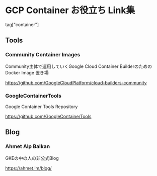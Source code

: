 # GCP Container お役立ち Link集

tag["container"]

## Tools

### Community Container Images

Community主体で運用していくGoogle Cloud Container BuilderのためのDocker Image 置き場

https://github.com/GoogleCloudPlatform/cloud-builders-community

### GoogleContainerTools

Google Container Tools Repository

https://github.com/GoogleContainerTools

## Blog

### Ahmet Alp Balkan

GKEの中の人の非公式Blog

https://ahmet.im/blog/
